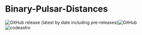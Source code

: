 # Binary-Pulsar-Distances
<img alt="GitHub release (latest by date including pre-releases)" src="https://img.shields.io/github/v/release/AnnikaDeutsch/Binary-Pulsar-Distances?display_name=tag&include_prereleases"><img alt="GitHub" src="https://img.shields.io/github/license/AnnikaDeutsch/Binary-Pulsar-Distances"><img alt="codeastro" src="https://img.shields.io/badge/June%202022-codeastro-blueviolet">